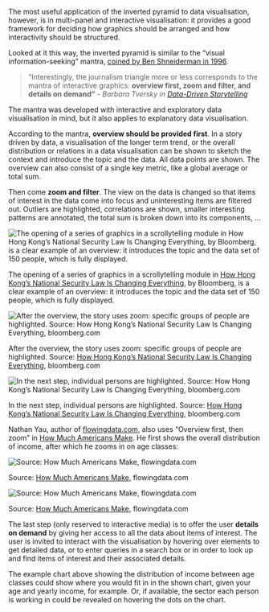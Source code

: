 The most useful application of the inverted pyramid to data visualisation, however, is in multi-panel and interactive visualisation: it provides a good framework for deciding how graphics should be arranged and how interactivity should be structured.

Looked at it this way, the inverted pyramid is similar to the “visual information-seeking” mantra, [coined by Ben Shneiderman in 1996](https://www.cs.umd.edu/~ben/papers/Shneiderman1996eyes.pdf).

> “Interestingly, the journalism triangle more or less corresponds to the mantra of interactive graphics: **overview first, zoom and filter, and details on demand”** - *Barbara Tversky in [Data-Driven Storytelling](https://www.routledge.com/Data-Driven-Storytelling/Riche-Hurter-Diakopoulos-Carpendale/p/book/9781138197107)*
> 

The mantra was developed with interactive and exploratory data visualisation in mind, but it also applies to explanatory data visualisation.

According to the mantra, **overview should be provided first**. In a story driven by data, a visualisation of the longer term trend, or the overall distribution or relations in a data visualisation can be shown to sketch the context and introduce the topic and the data. All data points are shown. The overview can also consist of a single key metric, like a global average or total sum.

Then come **zoom and filter**. The view on the data is changed so that items of interest in the data come into focus and uninteresting items are filtered out. Outliers are highlighted, correlations are shown,  smaller interesting patterns are annotated, the total sum is broken down into its components, ... 

![The opening of a series of graphics in a scrollytelling module in [How Hong Kong’s National Security Law Is Changing Everything](https://www.bloomberg.com/graphics/2021-hong-kong-national-security-law-arrests/), by Bloomberg, is a clear example of an overview: it introduces the topic and the data set of 150 people, which is fully displayed.](Journalistic%20techniques%20for%20data%20storytelling%208bdd09bf88074238b1fe53b3a2116e1e/bloomberg-hongkong-overview.png)

The opening of a series of graphics in a scrollytelling module in [How Hong Kong’s National Security Law Is Changing Everything](https://www.bloomberg.com/graphics/2021-hong-kong-national-security-law-arrests/), by Bloomberg, is a clear example of an overview: it introduces the topic and the data set of 150 people, which is fully displayed.

![After the overview, the story uses zoom: specific groups of people are highlighted. Source: [How Hong Kong’s National Security Law Is Changing Everything](https://www.bloomberg.com/graphics/2021-hong-kong-national-security-law-arrests/), bloomberg.com](Journalistic%20techniques%20for%20data%20storytelling%208bdd09bf88074238b1fe53b3a2116e1e/bloomberg-hongkong-zoom-1.png)

After the overview, the story uses zoom: specific groups of people are highlighted. Source: [How Hong Kong’s National Security Law Is Changing Everything](https://www.bloomberg.com/graphics/2021-hong-kong-national-security-law-arrests/), bloomberg.com

![In the next step, individual persons are highlighted. Source:  [How Hong Kong’s National Security Law Is Changing Everything](https://www.bloomberg.com/graphics/2021-hong-kong-national-security-law-arrests/), bloomberg.com](Journalistic%20techniques%20for%20data%20storytelling%208bdd09bf88074238b1fe53b3a2116e1e/bloomberg-hongkong-zoom-2.png)

In the next step, individual persons are highlighted. Source:  [How Hong Kong’s National Security Law Is Changing Everything](https://www.bloomberg.com/graphics/2021-hong-kong-national-security-law-arrests/), bloomberg.com

Nathan Yau, author of [flowingdata.com](https://flowingdata.com/), also uses “Overview first, then zoom” in [How Much Americans Make](https://flowingdata.com/2022/01/26/how-much-americans-make/). He first shows the overall distribution of income, after which he zooms in on age classes:

![Source: [How Much Americans Make](https://flowingdata.com/2022/01/26/how-much-americans-make/), flowingdata.com](Journalistic%20techniques%20for%20data%20storytelling%208bdd09bf88074238b1fe53b3a2116e1e/flowingdata-income-overview.png)

Source: [How Much Americans Make](https://flowingdata.com/2022/01/26/how-much-americans-make/), flowingdata.com

![Source: [How Much Americans Make](https://flowingdata.com/2022/01/26/how-much-americans-make/), flowingdata.com](Journalistic%20techniques%20for%20data%20storytelling%208bdd09bf88074238b1fe53b3a2116e1e/flowingata-income-zoom.png)

Source: [How Much Americans Make](https://flowingdata.com/2022/01/26/how-much-americans-make/), flowingdata.com

The last step (only reserved to interactive media) is to offer the user **details on demand** by giving her access to all the data about items of interest. The user is invited to interact with the visualisation by hovering over elements to get detailed data, or to enter queries in a search box or  in order to look up and find items of interest and their associated details.

The example chart above showing the distribution of income between age classes could show where you would fit in in the shown chart, given your age and yearly income, for example. Or, if available, the sector each person is working in could be revealed on hovering the dots on the chart.
